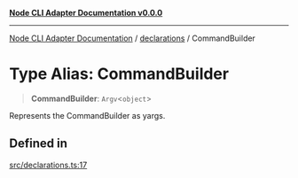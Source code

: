 [**Node CLI Adapter Documentation v0.0.0**](../../README.md)

***

[Node CLI Adapter Documentation](../../modules.md) / [declarations](../README.md) / CommandBuilder

# Type Alias: CommandBuilder

> **CommandBuilder**: `Argv`\<`object`\>

Represents the CommandBuilder as yargs.

## Defined in

[src/declarations.ts:17](https://github.com/stonemjs/node-cli-adapter/blob/30743f7aaaae46db17826e810be4549d56406b6f/src/declarations.ts#L17)

